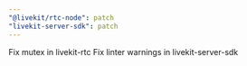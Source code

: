 ```yaml
---
"@livekit/rtc-node": patch
"livekit-server-sdk": patch
---
```


Fix mutex in livekit-rtc
Fix linter warnings in livekit-server-sdk
